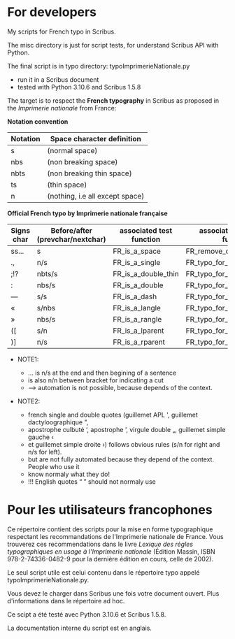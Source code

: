 # For developers
 
 My scripts for French typo in Scribus.
 
 The misc directory is just for script tests, for understand Scribus API with Python.
 
 The final script is in typo directory: typoImprimerieNationale.py
 
 * run it in a Scribus document
 * tested with Python 3.10.6 and Scribus 1.5.8
 
 The target is to respect the **French typography** in Scribus as proposed in the *Imprimerie nationale* from France:
 
 __Notation convention__
 
| Notation | Space character definition |
|----------| ------------------|
|   s   | (normal space)|
|   nbs | (non breaking space)|
|   nbts| (non breaking thin space)|
|   ts  | (thin space)|
|   n   | (nothing, i.e all except space)|
 
 
 __Official French typo by Imprimerie nationale française__

 |Signs char|Before/after (prevchar/nextchar) | associated test function|  associated correction function|
 | -----|-------------------|-------------------------|--------------------------------|
 |ss... |  s                |FR_is_a_space            | FR_remove_duplicated_spaces    |
 |.,    |  n/s              |FR_is_a_single           | FR_typo_for_single             |
 |;!?   |  nbts/s           |FR_is_a_double_thin      | FR_typo_for_double_thin        |
 |:     |  nbs/s            |FR_is_a_double           | FR_typo_for_double             |
 |—     |  s/s              |FR_is_a_dash             | FR_typo_for_dash               |
 |«     |  s/nbs            |FR_is_a_langle           | FR_typo_for_rangle             |
 |»     |  nbs/s            |FR_is_a_rangle           | FR_typo_for_langle             |
 |([    |  s/n              |FR_is_a_lparent          | FR_typo_for_oparent            |
 |)]    |  n/s              |FR_is_a_rparent          | FR_typo_for_cparent            |

* NOTE1: 
   - … is n/s at the end and then begining of a sentence
   - is also n/n between bracket for indicating a cut
   -  --> automation is not possible, because depends of the context.

* NOTE2: 
   - french single and double quotes (guillemet APL ', guillemet dactyloographique ",
   - apostrophe culbuté ‘, apostrophe ’, virgule double „, guillemet simple gauche ‹
   - et guillemet simple droite ›) follows obvious rules (s/n for right and n/s for left).
   - but are not fully automated because they depend of the context. People who use it
   - know normaly what they do!
   -  !!! English quotes “ ” should not normaly use
 

# Pour les utilisateurs francophones

Ce répertoire contient des scripts pour la mise en forme typographique respectant les recommandations de l'Imprimerie nationale de France. Vous trouverez ces recommendations dans le livre *Lexique des règles typographiques en usage à l'Imprimerie nationale* (Édition Massin, ISBN 978-2-74336-0482-9 pour la dernière édition en cours, celle de 2002). 

Le seul script utile est celui contenu dans le répertoire typo appelé typoImprimerieNationale.py.

Vous devez le charger dans Scribus une fois votre document ouvert. Plus d'informations dans le répertoire ad hoc.

Ce scipt a été testé avec Python 3.10.6 et Scribus 1.5.8.

La documentation interne du script est en anglais.
